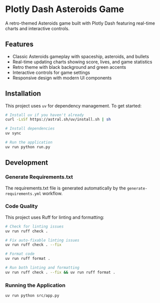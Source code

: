 # Plotly Dash Asteroids Game

A retro-themed Asteroids game built with Plotly Dash featuring real-time charts and interactive controls.

## Features

- Classic Asteroids gameplay with spaceship, asteroids, and bullets
- Real-time updating charts showing score, lives, and game statistics
- Retro theme with black background and green accents
- Interactive controls for game settings
- Responsive design with modern UI components

## Installation

This project uses `uv` for dependency management. To get started:

```bash
# Install uv if you haven't already
curl -LsSf https://astral.sh/uv/install.sh | sh

# Install dependencies
uv sync

# Run the application
uv run python run.py
```

## Development

### Generate Requirements.txt

The requirements.txt file is generated automatically by the `generate-requirements.yml` workflow.

### Code Quality

This project uses Ruff for linting and formatting:

```bash
# Check for linting issues
uv run ruff check .

# Fix auto-fixable linting issues
uv run ruff check . --fix

# Format code
uv run ruff format .

# Run both linting and formatting
uv run ruff check . --fix && uv run ruff format .
```

### Running the Application

```bash
uv run python src/app.py
```
